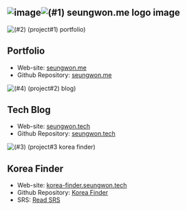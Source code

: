 ![image](https://github.com/user-attachments/assets/4bedc6cb-2af9-45be-9a84-32f862bfe17d)![ (#1) seungwon.me logo image](https://github.com/user-attachments/assets/93fcab9f-5afb-46c7-994b-5d418965d8ef)
---

![ (#2) (project#1) portfolio) ](https://github.com/user-attachments/assets/98791fdb-76ed-40ac-8f00-4097a0d58ee3)
## Portfolio
* Web-site: [seungwon.me](https://seungwon.me)
* Github Repository: [seungwon.me](https://github.com/seungwon-me/seungwon-me)

![ (#4) (project#2) blog) ](https://github.com/user-attachments/assets/580935a2-b249-4ba7-bf78-85129afba3f9)
## Tech Blog
* Web-site: [seungwon.tech](https://seungwon.tech)
* Github Repository: [seungwon.tech](https://github.com/seungwon-me/seungwon-tech)

![ (#3) (project#3 korea finder) ](https://github.com/user-attachments/assets/e4410285-863e-4f8d-8a81-ffe8e23a871e)
## Korea Finder 
* Web-site: [korea-finder.seungwon.tech](https://korea-finder.seungwon.tech/)
* Github Repository: [Korea Finder](https://github.com/seungwon-me/KoreaFinder)
* SRS: [Read SRS](https://github.com/seungwon-me/SRS/blob/main/Korea-Finder/SRS.md)
